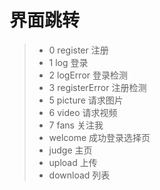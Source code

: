 界面跳转
===============
> * 0 register 注册
> * 1 log 登录
> * 2 logError 登录检测
> * 3 registerError 注册检测
> * 5 picture 请求图片
> * 6 video 请求视频
> * 7 fans 关注我
> * welcome 成功登录选择页
> * judge 主页
> * upload 上传
> * download 列表
